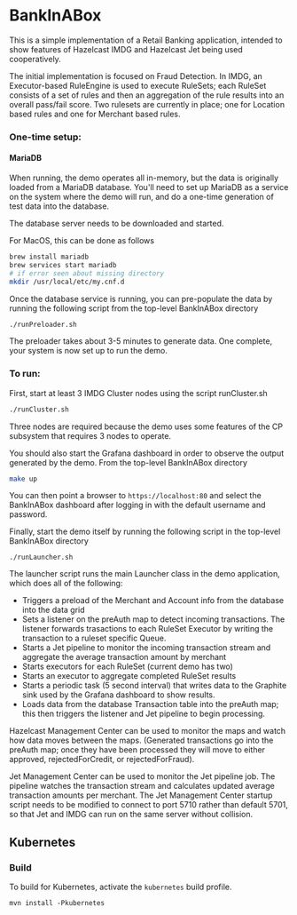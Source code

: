 # BankInABox
This is a simple implementation of a Retail Banking application, intended to show features of Hazelcast IMDG and Hazelcast Jet being used cooperatively.

The initial implementation is focused on Fraud Detection.   In IMDG, an Executor-based RuleEngine is used to execute RuleSets; each RuleSet consists of a
set of rules and then an aggregation of the rule results into an overall pass/fail score. 
Two rulesets are currently in place; one for Location based rules and one for Merchant based
rules.  

### One-time setup:

#### MariaDB
When running, the demo operates all in-memory, but the data is originally loaded from a MariaDB database.  You'll need 
to set up MariaDB as a service on the system where the demo will run, and do a one-time generation of test data 
into the database.

The database server needs to be downloaded and started.

For MacOS, this can be done as follows
```bash
brew install mariadb
brew services start mariadb
# if error seen about missing directory
mkdir /usr/local/etc/my.cnf.d
```
Once the database service is running, you can pre-populate the data by running the following script from the
top-level BankInABox directory

```bash
./runPreloader.sh
```

The preloader takes about 3-5 minutes to generate data.  One complete, your system is now set up to run the demo. 

### To run:
First, start at least 3 IMDG Cluster nodes using the script runCluster.sh
```bash
./runCluster.sh
```

Three nodes are required because the demo uses some features of the CP subsystem that requires 3 nodes to operate.

You should also start the Grafana dashboard in order to observe the output generated by the demo.  From the
top-level BankInABox directory
```bash
make up
```

You can then point a browser to `https://localhost:80` and select the BankInABox dashboard after logging in with
the default username and password.

Finally, start the demo itself by running the following script in the top-level BankInABox directory
```$bash
./runLauncher.sh
```

The launcher script runs the main Launcher class in the demo application, which does all of the
following:
* Triggers a preload of the Merchant and Account info from the database into the
data grid
* Sets a listener on the preAuth map to detect incoming transactions.  The listener forwards trasactions 
to each RuleSet Executor by writing the transaction to a ruleset specific Queue. 
* Starts a Jet pipeline to monitor the incoming transaction stream and aggregate the average transaction amount by 
merchant
* Starts executors for each RuleSet (current demo has two)
* Starts an executor to aggregate completed RuleSet results
* Starts a periodic task (5 second interval) that writes data to the Graphite sink
used by the Grafana dashboard to show results. 
* Loads data from the database Transaction table into the preAuth map; this then triggers the 
listener and Jet pipeline to begin processing.

Hazelcast Management Center can be used to monitor the maps and watch how data moves between the maps.   (Generated
transactions go into the preAuth map; once they have been processed they will move to either approved, rejectedForCredit, 
or rejectedForFraud). 

Jet Management Center can be used to monitor the Jet pipeline job.  The pipeline watches the transaction stream and 
calculates updated average transaction amounts per merchant.   The Jet Management Center startup script needs to be 
modified to connect to port 5710 rather than default 5701, so that Jet and IMDG can run on the same server without 
collision.

## Kubernetes

### Build
To build for Kubernetes, activate the `kubernetes` build profile.

```
mvn install -Pkubernetes
```

